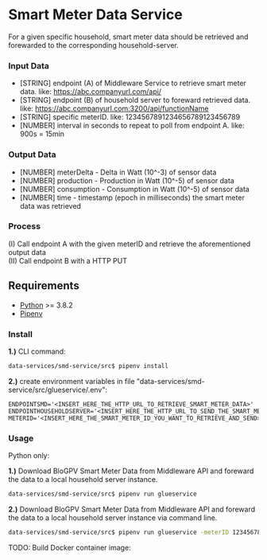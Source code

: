 # Smart Meter Data Service
For a given specific household, smart meter data should be retrieved and forewarded to the corresponding household-server.

### Input Data
- [STRING] endpoint (A) of Middleware Service to retrieve smart meter data. like: https://abc.companyurl.com/api/
- [STRING] endpoint (B) of household server to foreward retrieved data. like: https://abc.companyurl.com:3200/api/functionName
- [STRING] specific meterID. like: 1234567891234656789123456789
- [NUMBER] interval in seconds to repeat to poll from endpoint A. like: 900s = 15min

### Output Data
- [NUMBER] meterDelta - Delta in Watt (10^-3) of sensor data
- [NUMBER] production - Production in Watt (10^-5) of sensor data
- [NUMBER] consumption - Consumption in Watt (10^-5) of sensor data
- [NUMBER] time - timestamp (epoch in milliseconds) the smart meter data was retrieved

### Process
(I) Call endpoint A with the given meterID and retrieve the aforementioned output data  
(II) Call endpoint B with a HTTP PUT

## Requirements

- [Python](https://www.python.org/downloads/) >= 3.8.2
- [Pipenv](https://pipenv.pypa.io/en/latest/basics/)

### Install

**1.)** CLI command:
```bash
data-services/smd-service/src$ pipenv install
```
**2.)** create environment variables in file "data-services/smd-service/src/glueservice/.env":
```
ENDPOINTSMD='<INSERT_HERE_THE_HTTP_URL_TO_RETRIEVE_SMART_METER_DATA>'
ENDPOINTHOUSEHOLDSERVER='<INSERT_HERE_THE_HTTP_URL_TO_SEND_THE_SMART_METER_DATA_TO>'
METERID='<INSERT_HERE_THE_SMART_METER_ID_YOU_WANT_TO_RETRIEVE_AND_SEND>'
```

### Usage

Python only:

**1.)** Download BloGPV Smart Meter Data from Middleware API and foreward the data to a local household server instance.

```bash
data-services/smd-service/src$ pipenv run glueservice
```

**2.)** Download BloGPV Smart Meter Data from Middleware API and foreward the data to a local household server instance via command line.

```bash
data-services/smd-service/src$ pipenv run glueservice -meterID 123456789123456789 -endpointSMD https://abc.companyurl.com/api/ -endpointHPU https://abc.companyurl.com/api/ -interval 900
```

TODO: Build Docker container image:
